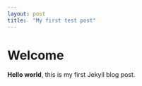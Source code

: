 ```yaml
---
layout: post
title:  "My first test post"
---
```


# Welcome

**Hello world**, this is my first Jekyll blog post.

